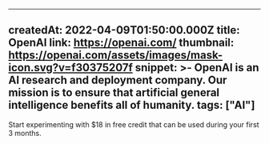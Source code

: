 --- -
createdAt: 2022-04-09T01:50:00.000Z
title: OpenAI
link: https://openai.com/
thumbnail: https://openai.com/assets/images/mask-icon.svg?v=f30375207f
snippet: >-
  OpenAI is an AI research and deployment company. Our mission is to ensure that
  artificial general intelligence benefits all of humanity.
tags: ["AI"]
---
Start experimenting with $18 in free credit that can be used during your first 3 months.
